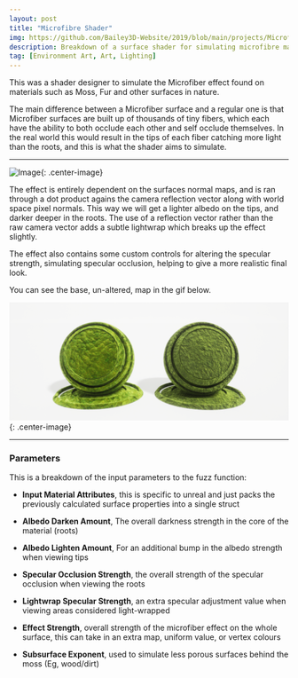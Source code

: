 ```yaml
---
layout: post
title: "Microfibre Shader"
img: https://github.com/Bailey3D-Website/2019/blob/main/projects/Microfibre%20Shader/thumb.png?raw=true # Add image post (optional)
description: Breakdown of a surface shader for simulating microfibre materials, such as Moss and Cloth.
tag: [Environment Art, Art, Lighting]
---
```


This was a shader designer to simulate the Microfiber effect found on materials such as Moss, Fur and other surfaces in nature.

The main difference between a Microfiber surface and a regular one is that Microfiber surfaces are built up of thousands of tiny fibers, which each have the ability to both occlude each other and self occlude themselves.
In the real world this would result in the tips of each fiber catching more light than the roots, and this is what the shader aims to simulate.

---

![Image](https://github.com/Bailey3D-Website/2019/blob/main/projects/Microfibre%20Shader/moss_turnaround.gif?raw=true){: .center-image}


The effect is entirely dependent on the surfaces normal maps, and is ran through a dot product agains the camera reflection vector along with world space pixel normals. This way we will get a lighter albedo on the tips, and darker deeper in the roots. The use of a reflection vector rather than the raw camera vector adds a subtle lightwrap which breaks up the effect slightly.

The effect also contains some custom controls for altering the specular strength, simulating specular occlusion, helping to give a more realistic final look.

You can see the base, un-altered, map in the gif below.

![Image](https://github.com/Bailey3D-Website/2019/blob/main/projects/Microfibre%20Shader/moss_renders.png?raw=true){: .center-image}

---

### Parameters

This is a breakdown of the input parameters to the fuzz function:

- __Input Material Attributes__, this is specific to unreal and just packs the previously calculated surface properties into a single struct

- __Albedo Darken Amount__, The overall darkness strength in the core of the material (roots)

- __Albedo Lighten Amount__, For an additional bump in the albedo strength when viewing tips

- __Specular Occlusion Strength__, the overall strength of the specular occlusion when viewing the roots

- __Lightwrap Specular Strength__, an extra specular adjustment value when viewing areas considered light-wrapped

- __Effect Strength__, overall strength of the microfiber effect on the whole surface, this can take in an extra map, uniform value, or vertex colours

- __Subsurface Exponent__, used to simulate less porous surfaces behind the moss (Eg, wood/dirt)